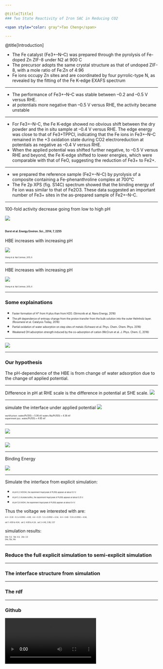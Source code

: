 ```yaml
---

@title[Title]
### Two State Reactivity of Iron SAC in Reducing CO2

<span style="color: gray">Tao Cheng</span>

---
```


@title[Introduction]
- The Fe catalyst (Fe3+–N–C) was prepared through the pyrolysis of Fe-doped Zn ZIF-8 under N2 at 900 C
- The precursor adopts the same crystal structure as that of undoped ZIF-8, with a mole ratio of Fe:Zn of 4:96
- Fe ions occupy Zn sites and are coordinated by four pyrrolic-type N, as revealed by the fitting of the Fe K-edge EXAFS spectrum

---
- The performance of Fe3+–N–C was stable between –0.2 and –0.5 V versus RHE.
- at potentials more negative than –0.5 V versus RHE, the activity became unstable
---
- For Fe3+–N–C, the Fe K-edge showed no obvious shift between the dry powder and the in situ sample at –0.4 V versus RHE. The edge energy was close to that of Fe3+TPPCl, indicating that the Fe ions in Fe3+–N–C remained in the +3 oxidation state during CO2 electroreduction at potentials as negative as –0.4 V versus RHE.
- When the applied potential was shifted further negative, to –0.5 V versus RHE and beyond, the Fe K-edge shifted to lower energies, which were comparable with that of FeO, suggesting the reduction of Fe3+ to Fe2+.
---
- we prepared the reference sample (Fe2+–N–C) by pyrolysis of a composite containing a Fe-phenanthroline complex at 700°C
- The Fe 2p XPS (fig. S14C) spectrum showed that the binding energy of Fe ion was similar to that of Fe2O3.  These data suggested an important number of Fe3+ sites in the as-prepared sample of Fe2+–N–C.
---
100-fold activity decrease going from low to high pH

![](assets/f1.png)  

<span style="font-size: 0.4em">Durst et al. Energy Environ. Sci., 2014, 7, 2255</span>
---
HBE increases with increasing pH

![](assets/f3.png)  

<span style="font-size: 0.4em">Sheng et al.  Nat Commun, 2015, 6</span>

---
HBE increases with increasing pH

![](assets/f4.png)  

<span style="font-size: 0.4em">Sheng et al.  Nat Commun, 2015, 6</span>

---
### Some explainations
- <span style="font-size: 0.6em">Faster formation of H* from H plus than from H2O. (Strmcnik et al. Nano Energy, 2016) </span>
- <span style="font-size: 0.6em">The pH dependence of entropy change from the proton transfer from the bulk solution into the outer Helmholz layer. (Rossmeisl et al. Catalysis Today, 2016)</span>
- <span style="font-size: 0.6em">Partial oxidation of water adsorption on step sites of metals (Schwarz et al. Phys. Chem. Chem. Phys. 2016)</span>
- <span style="font-size: 0.6em">Weakened OH adsorption strength induced by the co-adsorption of cation (McCrum et al. J. Phys. Chem. C, 2016)</span>

---
![](assets/f8.png)

---
### Our hypothesis
The pH-dependence of the HBE is from change of water adsorption due to the change of applied potential.

---
Difference in pH at RHE scale is the difference in potential at SHE scale.
![](assets/f7.png)  

---
simulate the interface under applied potential
![](assets/f5.png)    

<span style="font-size: 0.5em"> workfuction: water/Pt(100) = 5.06 eV water+Na/Pt(100) = 4.38 eV </span>  
<span style="font-size: 0.5em"> experiment pzc: water/Pt(100) = 4.85 eV </span>

---
![](assets/f6.jpg)    

---
![](assets/f9.png)

---
Binding Energy 

![](assets/f10.png)


---
Simulate the interface from explicit simulation:  

- <span style="font-size: 0.4em">At pH 0.2 (HClO4), the experiment Hupd peak of Pt(100) appears at about 0.3 V.</span>  
- <span style="font-size: 0.4em">At pH 5.2 (Acetate buffer), the experiment Hupd peak of Pt(100) appears at about 0.25 V.</span>  
- <span style="font-size: 0.4em">At pH 12.8 (KOH), the experiment Hupd peak of Pt(100) appears at about 0.4 V.</span>  

Thus the voltage we interested with are:  
<span style="font-size: 0.4em"> 4.4 + 0.30 -  0.2 x 0.0592 = 4.69;</span>
<span style="font-size: 0.4em"> 4.4 + 0.25 -  5.2 x 0.0592 = 4.34;</span>
<span style="font-size: 0.4em"> 4.4 + 0.40 - 12.8 x 0.0592 = 4.04;</span>  
<span style="font-size: 0.4em">set 1: 4.69 to 4.04;</span>
<span style="font-size: 0.4em">set 2: 4.89 to 4.24;</span>
<span style="font-size: 0.4em">set 3: 4.40, 3.98, 3.57</span>

simulation results:  
<span style="font-size: 0.4em">00e: 5.0;</span>
<span style="font-size: 0.4em">10e: 4.0;</span>
<span style="font-size: 0.4em">20e: 3.0</span>  
<span style="font-size: 0.4em">04e, 10e, 14e</span>

---
### Reduce the full explicit simulation to semi-explicit simulation

---
### The interface structure from simulation

---
### The rdf 

---
### Github
![Video](http://127.0.0.1/wordpress/wp-content/uploads/2018/02/p2.mpg)
